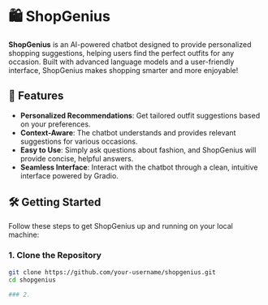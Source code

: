 # 🛍️ ShopGenius

**ShopGenius** is an AI-powered chatbot designed to provide personalized shopping suggestions, helping users find the perfect outfits for any occasion. Built with advanced language models and a user-friendly interface, ShopGenius makes shopping smarter and more enjoyable!

## 🚀 Features

- **Personalized Recommendations**: Get tailored outfit suggestions based on your preferences.
- **Context-Aware**: The chatbot understands and provides relevant suggestions for various occasions.
- **Easy to Use**: Simply ask questions about fashion, and ShopGenius will provide concise, helpful answers.
- **Seamless Interface**: Interact with the chatbot through a clean, intuitive interface powered by Gradio.

## 🛠️ Getting Started

Follow these steps to get ShopGenius up and running on your local machine:

### 1. Clone the Repository

```bash
git clone https://github.com/your-username/shopgenius.git
cd shopgenius

### 2. 
